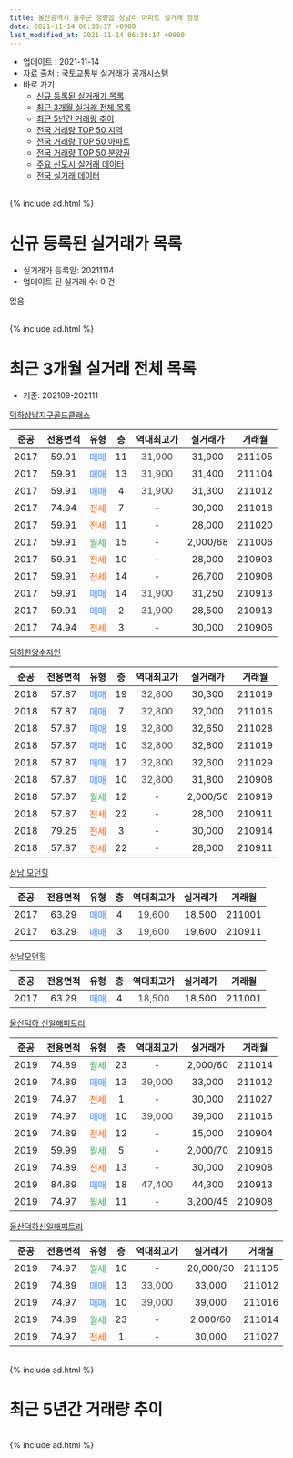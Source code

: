 ```yaml
---
title: 울산광역시 울주군 청량읍 상남리 아파트 실거래 정보
date: 2021-11-14 06:38:17 +0900
last_modified_at: 2021-11-14 06:38:17 +0900
---
```


* 업데이트 : 2021-11-14
* 자료 출처 : [국토교통부 실거래가 공개시스템](http://rt.molit.go.kr)
* 바로 가기
    * [신규 등록된 실거래가 목록](#신규-등록된-실거래가-목록)
    * [최근 3개월 실거래 전체 목록](#최근-3개월-실거래-전체-목록)
    * [최근 5년간 거래량 추이](#최근-5년간-거래량-추이)
    * [전국 거래량 TOP 50 지역](https://inasie.github.io/apt-trade-info/최근-3개월-전국에서-가장-거래가-많이-발생한-지역)
    * [전국 거래량 TOP 50 아파트](https://inasie.github.io/apt-trade-info/최근-3개월-전국에서-가장-거래가-많이-발생한-아파트)
    * [전국 거래량 TOP 50 분양권](https://inasie.github.io/apt-trade-info/최근-3개월-전국에서-가장-거래가-많이-발생한-분양권)
    * [주요 신도시 실거래 데이터](https://inasie.github.io/apt-trade-info/주요-신도시)
    * [전국 실거래 데이터](https://inasie.github.io/apt-trade-info/전국)
<br>
{% include ad.html %}
<br>

# 신규 등록된 실거래가 목록
* 실거래가 등록일: 20211114
* 업데이트 된 실거래 수: 0 건

없음

<br>
{% include ad.html %}
<br>

# 최근 3개월 실거래 전체 목록
* 기준: 202109-202111


[덕하상남지구골드클래스](https://search.naver.com/search.naver?query=%EC%9A%B8%EC%82%B0%EA%B4%91%EC%97%AD%EC%8B%9C+%EC%9A%B8%EC%A3%BC%EA%B5%B0+%EC%B2%AD%EB%9F%89%EC%9D%8D+%EC%83%81%EB%82%A8%EB%A6%AC+%EB%8D%95%ED%95%98%EC%83%81%EB%82%A8%EC%A7%80%EA%B5%AC%EA%B3%A8%EB%93%9C%ED%81%B4%EB%9E%98%EC%8A%A4)

|준공|전용면적|유형|층|역대최고가|실거래가|거래월|
|:---:|:---:|:---:|:---:|:---:|:---:|:---:|
|2017|59.91|<span style="color:#4285f3">매매</span>|11|<span style="color:#444444">31,900</span>|31,900|211105|
|2017|59.91|<span style="color:#4285f3">매매</span>|13|<span style="color:#444444">31,900</span>|31,400|211104|
|2017|59.91|<span style="color:#4285f3">매매</span>|4|<span style="color:#444444">31,900</span>|31,300|211012|
|2017|74.94|<span style="color:#ff5a00">전세</span>|7|<span style="color:#444444">-</span>|30,000|211018|
|2017|59.91|<span style="color:#ff5a00">전세</span>|11|<span style="color:#444444">-</span>|28,000|211020|
|2017|59.91|<span style="color:#34a853">월세</span>|15|<span style="color:#444444">-</span>|2,000/68|211006|
|2017|59.91|<span style="color:#ff5a00">전세</span>|10|<span style="color:#444444">-</span>|28,000|210903|
|2017|59.91|<span style="color:#ff5a00">전세</span>|14|<span style="color:#444444">-</span>|26,700|210908|
|2017|59.91|<span style="color:#4285f3">매매</span>|14|<span style="color:#444444">31,900</span>|31,250|210913|
|2017|59.91|<span style="color:#4285f3">매매</span>|2|<span style="color:#444444">31,900</span>|28,500|210913|
|2017|74.94|<span style="color:#ff5a00">전세</span>|3|<span style="color:#444444">-</span>|30,000|210906|

[덕하한양수자인](https://search.naver.com/search.naver?query=%EC%9A%B8%EC%82%B0%EA%B4%91%EC%97%AD%EC%8B%9C+%EC%9A%B8%EC%A3%BC%EA%B5%B0+%EC%B2%AD%EB%9F%89%EC%9D%8D+%EC%83%81%EB%82%A8%EB%A6%AC+%EB%8D%95%ED%95%98%ED%95%9C%EC%96%91%EC%88%98%EC%9E%90%EC%9D%B8)

|준공|전용면적|유형|층|역대최고가|실거래가|거래월|
|:---:|:---:|:---:|:---:|:---:|:---:|:---:|
|2018|57.87|<span style="color:#4285f3">매매</span>|19|<span style="color:#444444">32,800</span>|30,300|211019|
|2018|57.87|<span style="color:#4285f3">매매</span>|7|<span style="color:#444444">32,800</span>|32,000|211016|
|2018|57.87|<span style="color:#4285f3">매매</span>|19|<span style="color:#444444">32,800</span>|32,650|211028|
|2018|57.87|<span style="color:#4285f3">매매</span>|10|<span style="color:#444444">32,800</span>|32,800|211019|
|2018|57.87|<span style="color:#4285f3">매매</span>|17|<span style="color:#444444">32,800</span>|32,600|211029|
|2018|57.87|<span style="color:#4285f3">매매</span>|10|<span style="color:#444444">32,800</span>|31,800|210908|
|2018|57.87|<span style="color:#34a853">월세</span>|12|<span style="color:#444444">-</span>|2,000/50|210919|
|2018|57.87|<span style="color:#ff5a00">전세</span>|22|<span style="color:#444444">-</span>|28,000|210911|
|2018|79.25|<span style="color:#ff5a00">전세</span>|3|<span style="color:#444444">-</span>|30,000|210914|
|2018|57.87|<span style="color:#ff5a00">전세</span>|22|<span style="color:#444444">-</span>|28,000|210911|

[상남 모던힐](https://search.naver.com/search.naver?query=%EC%9A%B8%EC%82%B0%EA%B4%91%EC%97%AD%EC%8B%9C+%EC%9A%B8%EC%A3%BC%EA%B5%B0+%EC%B2%AD%EB%9F%89%EC%9D%8D+%EC%83%81%EB%82%A8%EB%A6%AC+%EC%83%81%EB%82%A8+%EB%AA%A8%EB%8D%98%ED%9E%90)

|준공|전용면적|유형|층|역대최고가|실거래가|거래월|
|:---:|:---:|:---:|:---:|:---:|:---:|:---:|
|2017|63.29|<span style="color:#4285f3">매매</span>|4|<span style="color:#444444">19,600</span>|18,500|211001|
|2017|63.29|<span style="color:#4285f3">매매</span>|3|<span style="color:#444444">19,600</span>|19,600|210911|

[상남모던힐](https://search.naver.com/search.naver?query=%EC%9A%B8%EC%82%B0%EA%B4%91%EC%97%AD%EC%8B%9C+%EC%9A%B8%EC%A3%BC%EA%B5%B0+%EC%B2%AD%EB%9F%89%EC%9D%8D+%EC%83%81%EB%82%A8%EB%A6%AC+%EC%83%81%EB%82%A8%EB%AA%A8%EB%8D%98%ED%9E%90)

|준공|전용면적|유형|층|역대최고가|실거래가|거래월|
|:---:|:---:|:---:|:---:|:---:|:---:|:---:|
|2017|63.29|<span style="color:#4285f3">매매</span>|4|<span style="color:#444444">18,500</span>|18,500|211001|

[울산덕하 신일해피트리](https://search.naver.com/search.naver?query=%EC%9A%B8%EC%82%B0%EA%B4%91%EC%97%AD%EC%8B%9C+%EC%9A%B8%EC%A3%BC%EA%B5%B0+%EC%B2%AD%EB%9F%89%EC%9D%8D+%EC%83%81%EB%82%A8%EB%A6%AC+%EC%9A%B8%EC%82%B0%EB%8D%95%ED%95%98+%EC%8B%A0%EC%9D%BC%ED%95%B4%ED%94%BC%ED%8A%B8%EB%A6%AC)

|준공|전용면적|유형|층|역대최고가|실거래가|거래월|
|:---:|:---:|:---:|:---:|:---:|:---:|:---:|
|2019|74.89|<span style="color:#34a853">월세</span>|23|<span style="color:#444444">-</span>|2,000/60|211014|
|2019|74.89|<span style="color:#4285f3">매매</span>|13|<span style="color:#444444">39,000</span>|33,000|211012|
|2019|74.97|<span style="color:#ff5a00">전세</span>|1|<span style="color:#444444">-</span>|30,000|211027|
|2019|74.97|<span style="color:#4285f3">매매</span>|10|<span style="color:#444444">39,000</span>|39,000|211016|
|2019|74.89|<span style="color:#ff5a00">전세</span>|12|<span style="color:#444444">-</span>|15,000|210904|
|2019|59.99|<span style="color:#34a853">월세</span>|5|<span style="color:#444444">-</span>|2,000/70|210916|
|2019|74.89|<span style="color:#ff5a00">전세</span>|13|<span style="color:#444444">-</span>|30,000|210908|
|2019|84.89|<span style="color:#4285f3">매매</span>|18|<span style="color:#444444">47,400</span>|44,300|210913|
|2019|74.97|<span style="color:#34a853">월세</span>|11|<span style="color:#444444">-</span>|3,200/45|210908|

[울산덕하신일해피트리](https://search.naver.com/search.naver?query=%EC%9A%B8%EC%82%B0%EA%B4%91%EC%97%AD%EC%8B%9C+%EC%9A%B8%EC%A3%BC%EA%B5%B0+%EC%B2%AD%EB%9F%89%EC%9D%8D+%EC%83%81%EB%82%A8%EB%A6%AC+%EC%9A%B8%EC%82%B0%EB%8D%95%ED%95%98%EC%8B%A0%EC%9D%BC%ED%95%B4%ED%94%BC%ED%8A%B8%EB%A6%AC)

|준공|전용면적|유형|층|역대최고가|실거래가|거래월|
|:---:|:---:|:---:|:---:|:---:|:---:|:---:|
|2019|74.97|<span style="color:#34a853">월세</span>|10|<span style="color:#444444">-</span>|20,000/30|211105|
|2019|74.89|<span style="color:#4285f3">매매</span>|13|<span style="color:#444444">33,000</span>|33,000|211012|
|2019|74.97|<span style="color:#4285f3">매매</span>|10|<span style="color:#444444">39,000</span>|39,000|211016|
|2019|74.89|<span style="color:#34a853">월세</span>|23|<span style="color:#444444">-</span>|2,000/60|211014|
|2019|74.97|<span style="color:#ff5a00">전세</span>|1|<span style="color:#444444">-</span>|30,000|211027|


<br>
{% include ad.html %}
<br>

# 최근 5년간 거래량 추이


<div style="width:100%;">
    <canvas id="deal_progress" height="200"></canvas>
</div>

<script>
new Chart(document.getElementById("deal_progress"), {
    type: 'line',
    data: {
        labels: ['201611','201612','201701','201702','201703','201704','201705','201706','201707','201708','201709','201710','201711','201712','201801','201802','201803','201804','201805','201806','201807','201808','201809','201810','201811','201812','201901','201902','201903','201904','201905','201906','201907','201908','201909','201910','201911','201912','202001','202002','202003','202004','202005','202006','202007','202008','202009','202010','202011','202012','202101','202102','202103','202104','202105','202106','202107','202108','202109','202110','202111'],
        datasets: [{
            label: '매매',
            pointRadius: 1,
            data: [0, 0, 0, 0, 0, 3, 2, 0, 0, 1, 2, 0, 1, 8, 10, 20, 2, 7, 42, 19, 13, 9, 7, 9, 2, 1, 5, 4, 5, 1, 5, 34, 35, 32, 22, 25, 26, 14, 17, 11, 13, 9, 20, 9, 32, 17, 15, 22, 16, 20, 9, 11, 6, 14, 8, 14, 10, 7, 5, 12, 2],
            borderColor: "rgba(255, 201, 14, 1)",
            backgroundColor: "rgba(255, 201, 14, 0.5)",
            fill: false,
            lineTension: 0
        },{
            label: '전월세',
            pointRadius: 1,
            data: [0, 0, 0, 0, 0, 0, 1, 1, 6, 13, 8, 10, 18, 10, 6, 1, 2, 10, 7, 13, 18, 22, 16, 7, 2, 2, 1, 4, 0, 3, 10, 27, 40, 47, 28, 12, 10, 5, 6, 7, 3, 3, 4, 8, 6, 6, 3, 2, 5, 4, 10, 5, 3, 8, 17, 19, 23, 18, 11, 7, 1],
            borderColor: "rgba(0, 141, 185, 1)",
            backgroundColor: "rgba(0, 141, 185, 0.5)",
            fill: false,
            lineTension: 0
        }
        ]
    },
    options: {
        responsive: true,
        title: {
            display: false
        },
        tooltips: {
            mode: 'index',
            intersect: false
        },
        hover: {
            mode: 'nearest',
            intersect: true
        },
        scales: {
            xAxes: [{
                display: true,
                scaleLabel: {
                    display: true,
                    labelString: '년/월'
                }
            }],
            yAxes: [{
                display: true,
                ticks: {
                    suggestedMin: 0,
                },
                scaleLabel: {
                    display: true,
                    labelString: '실거래 수'
                }
            }]
        }
    }
});

</script>


<br>
{% include ad.html %}
<br>

